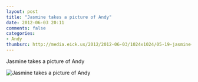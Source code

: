 ```yaml
---
layout: post
title: "Jasmine takes a picture of Andy"
date: 2012-06-03 20:11
comments: false
categories: 
- Andy
thumbsrc: http://media.eick.us/2012/2012-06-03/1024x1024/05-19-jasmine-uniform22.jpg
---
```

Jasmine takes a picture of Andy



![Jasmine takes a picture of Andy](http://media.eick.us/media/photographs/2012/2012-06-03/05-19-jasmine-uniform22.jpg)


